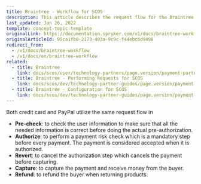 ```yaml
---
title: Braintree - Workflow for SCOS
description: This article describes the request flow for the Braintree module in the Spryker Commerce OS.
last_updated: Jan 26, 2022
template: concept-topic-template
originalLink: https://documentation.spryker.com/v1/docs/braintree-workflow
originalArticleId: 95ca1fb0-2173-403a-9c9c-f44ebcbd9498
redirect_from:
  - /v1/docs/braintree-workflow
  - /v1/docs/en/braintree-workflow
related:
  - title: Braintree
    link: docs/scos/user/technology-partners/page.version/payment-partners/braintree.html
  - title: Braintree - Performing Requests for SCOS
    link: docs/scos/dev/technology-partner-guides/page.version/payment-partners/braintree/braintree-performing-requests.html
  - title: Braintree - Configuration for SCOS
    link: docs/scos/dev/technology-partner-guides/page.version/payment-partners/braintree/installing-and-configuring-braintree.html
---
```


Both credit card and PayPal utilize the same request flow in

* <b>Pre-check</b>: to check the user information to make sure that all the needed information is correct before doing the actual pre-authorization.
* <b>Authorize</b>: to perform a payment risk check which is a mandatory step before every payment. The payment is considered accepted when it is authorized.
* <b>Revert</b>: to cancel the authorization step which cancels the payment before capturing.
* <b>Capture</b>: to capture the payment and receive money from the buyer.
* <b>Refund</b>: to refund the buyer when returning products.

